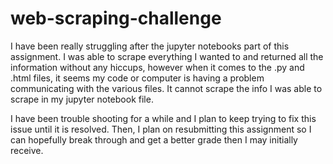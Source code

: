 # web-scraping-challenge

I have been really struggling after the jupyter notebooks part of this assignment. I was able to scrape everything I wanted to and returned all the information without any hiccups, however when it comes to the .py and .html files, it seems my code or computer is having a problem communicating with the various files. It cannot scrape the info I was able to scrape in my jupyter notebook file. 

I have been trouble shooting for a while and I plan to keep trying to fix this issue until it is resolved. Then, I plan on resubmitting this assignment so I can hopefully break through and get a better grade then I may initially receive. 
